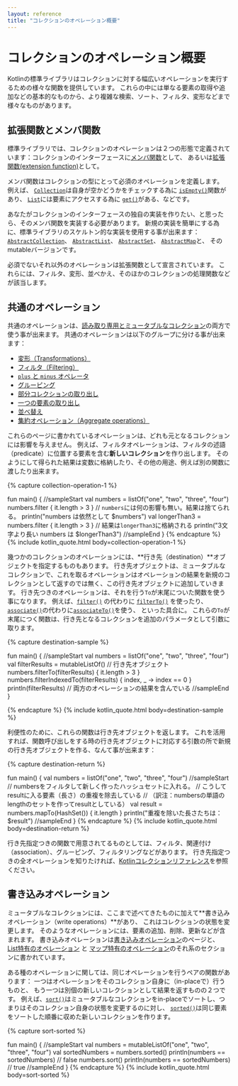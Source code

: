 ```yaml
---
layout: reference
title: "コレクションのオペレーション概要"
---
```

# コレクションのオペレーション概要

Kotlinの標準ライブラリはコレクションに対する幅広いオペレーションを実行するための様々な関数を提供しています。
これらの中には単なる要素の取得や追加などの基本的なものから、より複雑な検索、ソート、フィルタ、変形などまで様々なものがあります。

## 拡張関数とメンバ関数

標準ライブラリでは、コレクションのオペレーションは２つの形態で定義されています：コレクションのインターフェースに[メンバ関数](classes.md#クラスメンバ)として、
あるいは[拡張関数(extension function)](extensions.md#拡張関数)として。

メンバ関数はコレクションの型にとって必須のオペレーションを定義します。
例えば、 [`Collection`](https://kotlinlang.org/api/latest/jvm/stdlib/kotlin.collections/-collection/index.html)は自身が空かどうかをチェックする為に [`isEmpty()`](https://kotlinlang.org/api/latest/jvm/stdlib/kotlin.collections/-collection/is-empty.html)関数があり、
[`List`](https://kotlinlang.org/api/latest/jvm/stdlib/kotlin.collections/-list/index.html)には要素にアクセスする為に
[`get()`](https://kotlinlang.org/api/latest/jvm/stdlib/kotlin.collections/-list/get.html)がある、などです。

あなたがコレクションのインターフェースの独自の実装を作りたい、と思ったら、そのメンバ関数を実装する必要があります。
新規の実装を簡単にする為に、標準ライブラリのスケルトン的な実装を使用する事が出来ます：
[`AbstractCollection`](https://kotlinlang.org/api/latest/jvm/stdlib/kotlin.collections/-abstract-collection/index.html)、
[`AbstractList`](https://kotlinlang.org/api/latest/jvm/stdlib/kotlin.collections/-abstract-list/index.html)、
[`AbstractSet`](https://kotlinlang.org/api/latest/jvm/stdlib/kotlin.collections/-abstract-set/index.html)、
[`AbstractMap`](https://kotlinlang.org/api/latest/jvm/stdlib/kotlin.collections/-abstract-map/index.html)と、
そのmutableバージョンです。

必須でないそれ以外のオペレーションは拡張関数として宣言されています。
これらには、フィルタ、変形、並べかえ、そのほかのコレクションの処理関数などが該当します。

## 共通のオペレーション

共通のオペレーションは、[読み取り専用とミュータブルなコレクション](collections-overview.md#コレクションの種類)の両方で使う事が出来ます。
共通のオペレーションは以下のグループに分ける事が出来ます：

* [変形（Transformations）](collection-transformations.md)
* [フィルタ（Filtering）](collection-filtering.md)
* [`plus` と `minus` オペレータ](collection-plus-minus.md)
* [グルーピング](collection-grouping.md)
* [部分コレクションの取り出し](collection-parts.md)
* [一つの要素の取り出し](collection-elements.md)
* [並べ替え](collection-ordering.md)
* [集約オペレーション（Aggregate operations）](collection-aggregate.md)

これらのページに書かれているオペレーションは、どれも元となるコレクションには影響を与えません。
例えば、フィルタオペレーションは、フィルタの述語（predicate）に位置する要素を含む**新しいコレクション**を作り出します。
そのようにして得られた結果は変数に格納したり、その他の用途、例えば別の関数に渡したり出来ます。


{% capture collection-operation-1 %}

fun main() {
//sampleStart
    val numbers = listOf("one", "two", "three", "four")  
    numbers.filter { it.length > 3 }  // `numbers`には何の影響も無い。結果は捨てられる。
    println("numbers は依然として $numbers")
    val longerThan3 = numbers.filter { it.length > 3 } // 結果は`longerThan3`に格納される
    println("3文字より長い numbers は $longerThan3")
//sampleEnd
}
{% endcapture %}
{% include kotlin_quote.html body=collection-operation-1 %}

幾つかのコレクションのオペレーションには、**行き先（destination）**オブジェクトを指定するものもあります。
行き先オブジェクトは、ミュータブルなコレクションで、これを取るオペレーションはオペレーションの結果を新規のコレクションとして返すのでは無く、この行き先オブジェクトに追加していきます。
行き先つきのオペレーションは、それを行う`To`が末尾についた関数を使う事になります。
例えば、[`filter()`](https://kotlinlang.org/api/latest/jvm/stdlib/kotlin.collections/filter.html) の代わりに
[`filterTo()`](https://kotlinlang.org/api/latest/jvm/stdlib/kotlin.collections/filter-to.html) を使ったり、
[`associate()`](https://kotlinlang.org/api/latest/jvm/stdlib/kotlin.collections/associate.html)の代わりに[`associateTo()`](https://kotlinlang.org/api/latest/jvm/stdlib/kotlin.collections/associate-to.html)を使う、
といった具合に。
これらの`To`が末尾につく関数は、行き先となるコレクションを追加のパラメータとして引数に取ります。

{% capture destination-sample %}

fun main() {
//sampleStart
    val numbers = listOf("one", "two", "three", "four")
    val filterResults = mutableListOf<String>()  // 行き先オブジェクト
    numbers.filterTo(filterResults) { it.length > 3 }
    numbers.filterIndexedTo(filterResults) { index, _ -> index == 0 }
    println(filterResults) // 両方のオペレーションの結果を含んでいる
//sampleEnd
}

{% endcapture %}
{% include kotlin_quote.html body=destination-sample %}

利便性のために、これらの関数は行き先オブジェクトを返します。
これを活用すれば、関数呼び出しをする時の行き先オブジェクトに対応する引数の所で新規の行き先オブジェクトを作る、なんて事が出来ます：


{% capture destination-return %}

fun main() {
    val numbers = listOf("one", "two", "three", "four")
//sampleStart
    // numbersをフィルタして新しく作ったハッシュセットに入れる。
    // こうしてresultに入る要素（長さ）の重複を除去している
    // （訳注：numbersの単語のlengthのセットを作ってresultとしている）
    val result = numbers.mapTo(HashSet()) { it.length }
    println("重複を除いた長さたちは： $result")
//sampleEnd
}
{% endcapture %}
{% include kotlin_quote.html body=destination-return %}

行き先指定つきの関数で用意されてるものとしては、フィルタ、関連付け（association）、グルーピング、フィルタリングなどがあります。
行き先指定つきの全オペレーションを知りたければ、[Kotlinコレクションリファレンス](https://kotlinlang.org/api/latest/jvm/stdlib/kotlin.collections/index.html)を参照ください。

## 書き込みオペレーション

ミュータブルなコレクションには、ここまで述べてきたものに加えて**書き込みオペレーション（write operations）**があり、
これはコレクションの状態を変更します。
そのようなオペレーションには、要素の追加、削除、更新などが含まれます。
書き込みオペレーションは[書き込みオペレーション](collection-write.md)のページと、
[List特有のオペレーション](list-operations.md#リストの書き込みオペレーション) と [マップ特有のオペレーション](map-operations.md#マップの書き込みオペレーション)のそれ系のセクションに書かれています。

ある種のオペレーションに関しては、同じオペレーションを行うペアの関数があります：
一つはオペレーションをそのコレクション自身に（in-placeで）行うものと、
もう一つは別個の新しいコレクションとして結果を返すものの２つです。
例えば、[`sort()`](https://kotlinlang.org/api/latest/jvm/stdlib/kotlin.collections/sort.html)はミュータブルなコレクションをin-placeでソートし、つまりはそのコレクション自身の状態を変更するのに対し、
[`sorted()`](https://kotlinlang.org/api/latest/jvm/stdlib/kotlin.collections/sorted.html)は同じ要素をソートした順番に収めた新しいコレクションを作ります。


{% capture sort-sorted %}

fun main() {
//sampleStart
    val numbers = mutableListOf("one", "two", "three", "four")
    val sortedNumbers = numbers.sorted()
    println(numbers == sortedNumbers)  // false
    numbers.sort()
    println(numbers == sortedNumbers)  // true
//sampleEnd
}
{% endcapture %}
{% include kotlin_quote.html body=sort-sorted %}

